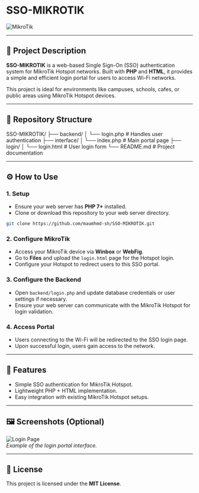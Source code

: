 # SSO-MIKROTIK

![MikroTik](https://img.shields.io/badge/MikroTik-CC0000?style=flat-square&logo=mikrotik&logoColor=white)

---

## 📄 Project Description

**SSO-MIKROTIK** is a web-based Single Sign-On (SSO) authentication system for MikroTik Hotspot networks. Built with **PHP** and **HTML**, it provides a simple and efficient login portal for users to access Wi-Fi networks.

This project is ideal for environments like campuses, schools, cafes, or public areas using MikroTik Hotspot devices.

---

## 📁 Repository Structure

SSO-MIKROTIK/
├── backend/
│ └── login.php # Handles user authentication
├── interface/
│ └── index.php # Main portal page
├── login/
│ └── login.html # User login form
└── README.md # Project documentation


---

## ⚙️ How to Use

### 1. Setup

- Ensure your web server has **PHP 7+** installed.
- Clone or download this repository to your web server directory.

```bash
git clone https://github.com/maumhmd-sh/SSO-MIKROTIK.git
```

### 2. Configure MikroTik

- Access your MikroTik device via **Winbox** or **WebFig**.
- Go to **Files** and upload the `login.html` page for the Hotspot login.
- Configure your Hotspot to redirect users to this SSO portal.

### 3. Configure the Backend

- Open `backend/login.php` and update database credentials or user settings if necessary.
- Ensure your web server can communicate with the MikroTik Hotspot for login validation.

### 4. Access Portal

- Users connecting to the Wi-Fi will be redirected to the SSO login page.
- Upon successful login, users gain access to the network.

---

## 📌 Features

- Simple SSO authentication for MikroTik Hotspot.
- Lightweight PHP + HTML implementation.
- Easy integration with existing MikroTik Hotspot setups.

---

## 🖼️ Screenshots (Optional)

![Login Page](path/to/screenshot.png)  
*Example of the login portal interface.*

---

## 📝 License

This project is licensed under the **MIT License**.
